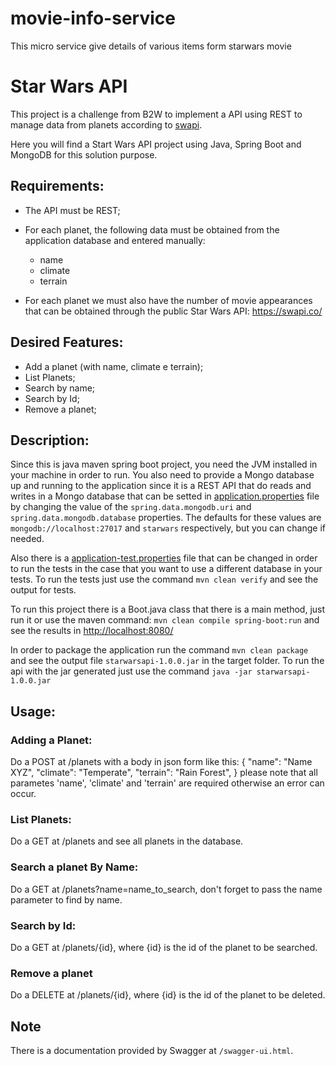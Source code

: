 # movie-info-service
This micro service give details of various items form  starwars movie


# Star Wars API
This project is a challenge from B2W to implement a API using REST to manage data from planets according to [swapi](https://swapi.co/).

Here you will find a Start Wars API project using Java, Spring Boot and MongoDB for this solution purpose.

## Requirements:

- The API must be REST;

- For each planet, the following data must be obtained from the application database and entered manually:
	- name
	- climate
	- terrain

- For each planet we must also have the number of movie appearances that can be obtained through the public Star Wars API: https://swapi.co/

## Desired Features:

- Add a planet (with name, climate e terrain);
- List Planets;
- Search by name;
- Search by Id;
- Remove a planet;

## Description:

Since this is java maven spring boot project, you need the JVM installed in your machine in order to run. You also need to provide a Mongo database up and running to the application since it is a REST API that do reads and writes in a Mongo database that can be setted in [application.properties](src/main/resources/application.properties) file by changing the value of the `spring.data.mongodb.uri` and `spring.data.mongodb.database` properties. The defaults for these values are `mongodb://localhost:27017` and `starwars` respectively, but you can change if needed.

Also there is a [application-test.properties](src/main/resources/application-test.properties) file that can be changed in order to run the tests in the case that you want to use a different database in your tests. To run the tests just use the command `mvn clean verify` and see the output for tests.

To run this project there is a Boot.java class that there is a main method, just run it or use the maven command: `mvn clean compile spring-boot:run` and see the results in [http://localhost:8080/](http://localhost:8080/)

In order to package the application run the command `mvn clean package` and see the output file `starwarsapi-1.0.0.jar` in the target folder. To run the api with the jar generated just use the command `java -jar starwarsapi-1.0.0.jar`

## Usage:

### Adding a Planet:

Do a POST at /planets with a body in json form like this:
	{
		"name": "Name XYZ",
		"climate": "Temperate",
		"terrain": "Rain Forest",
	}
please note that all parametes 'name', 'climate' and 'terrain' are required otherwise an error can occur.

### List Planets:

Do a GET at /planets and see all planets in the database.

### Search a planet By Name:

Do a GET at /planets?name=name_to_search, don't forget to pass the name parameter to find by name.

### Search by Id:

Do a GET at /planets/{id}, where {id} is the id of the planet to be searched.

### Remove a planet

Do a DELETE at /planets/{id}, where {id} is the id of the planet to be deleted.

## Note

There is a documentation provided by Swagger at  `/swagger-ui.html`.
